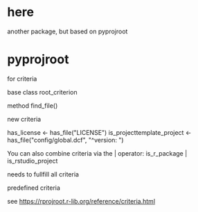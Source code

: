 # here

another package, but based on pyprojroot


# pyprojroot

for criteria

base class root_criterion

method
find_file()


new criteria

has_license <- has_file("LICENSE")
is_projecttemplate_project <- has_file("config/global.dcf", "^version: ")


You can also combine criteria via the | operator:
is_r_package | is_rstudio_project

needs to fullfill all criteria


predefined criteria

see https://rprojroot.r-lib.org/reference/criteria.html